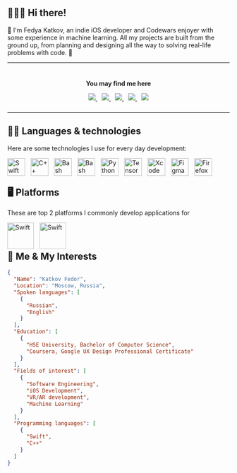 ## 🏄🏻‍♂️ Hi there!

💫 I'm Fedya Katkov, an indie iOS developer and Codewars enjoyer with some experience in machine learning. All my projects are built from the ground up, from planning and designing all the way to solving real-life problems with code. 💫

<hr />

<div align="center" style="padding: 10px;">
  <p><b>You may find me here</b></p>
  <a href="https://github.com/charming-whaley" style="padding-right: 10px;">
    <img src="https://img.shields.io/badge/Github-181717?style=for-the-badge&logo=github&labelColor=black" />
  </a>
  <a href="https://www.linkedin.com/in/katkov-fedor/" style="padding-right: 10px;">
    <img src="https://img.shields.io/badge/LinkedIn-236CFF?style=for-the-badge&logo=invision&logoColor=fff&labelColor=black" />
  </a>
  <a href="https://www.codewars.com/users/charming_whaley" style="padding-right: 10px;">
    <img src="https://img.shields.io/badge/Codewars-B1361E?style=for-the-badge&logo=codewars&logoColor=B1361E&labelColor=black" />
  </a>
  <a href="https://leetcode.com/u/charming_whaley/" style="padding-right: 10px;">
    <img src="https://img.shields.io/badge/Leetcode-FFA116?style=for-the-badge&logo=leetcode&logoColor=FFA116&labelColor=black" />
  </a>
  <a href="https://www.reddit.com/user/jockey787/">
    <img src="https://img.shields.io/badge/Reddit-FF4500?style=for-the-badge&logo=reddit&logoColor=FF4500&labelColor=black" />
  </a>
</div>

<hr />

## 🧑‍💻 Languages & technologies

Here are some technologies I use for every day development:

<img align="left" alt="Swift" width="40" height="40" style="padding-right: 10px;" src="https://cdn.simpleicons.org/swift/f05138" />
<img align="left" alt="C++" width="40" height="40" style="padding-right: 10px;" src="https://cdn.simpleicons.org/cplusplus/00599c" />
<img align="left" alt="Bash" width="40" height="40" style="padding-right: 10px;" src="https://cdn.simpleicons.org/gnubash/4eaa25" />
<img align="left" alt="Bash" width="40" height="40" style="padding-right: 10px;" src="https://cdn.simpleicons.org/codewars/b1361e" />
<img align="left" alt="Python Pandas" style="padding-right: 10px;" width="40" height="40" src="https://cdn.simpleicons.org/pandas/150458" />
<img align="left" alt="TensorFlow" style="padding-right: 10px;" width="40" height="40" src="https://cdn.simpleicons.org/tensorflow/ff6f00" />
<img align="left" alt="Xcode" style="padding-right: 10px;" width="40" height="40" src="https://cdn.simpleicons.org/xcode/147efb" />
<img align="left" alt="Figma" style="padding-right: 10px;" width="40" height="40" src="https://cdn.simpleicons.org/figma/7952b3" />
<img align="left" alt="Firefox" style="padding-right: 10px;" width="40" height="40" src="https://cdn.simpleicons.org/firefoxbrowser/ff7139" />
<br />
<br />


## 🖥️ Platforms

These are top 2 platforms I commonly develop applications for

<img align="left" alt="Swift" width="60" height="60" style="padding-right: 10px;" src="https://cdn.simpleicons.org/ios/fff" />
<img align="left" alt="Swift" width="60" height="60" style="padding-right: 10px;" src="https://cdn.simpleicons.org/appletv/fff" />
<br />
<br />

## 🚀 Me & My Interests

```json
{
  "Name": "Katkov Fedor",
  "Location": "Moscow, Russia",
  "Spoken languages": [
    {
      "Russian",
      "English"
    }
  ],
  "Education": [
    {
      "HSE University, Bachelor of Computer Science",
      "Coursera, Google UX Design Professional Certificate"
    }
  ],
  "Fields of interest": [
    {
      "Software Engineering",
      "iOS Development",
      "VR/AR development",
      "Machine Learning"
    }
  ],
  "Programming languages": [
    {
      "Swift",
      "C++"
    }
  ]
}
```
